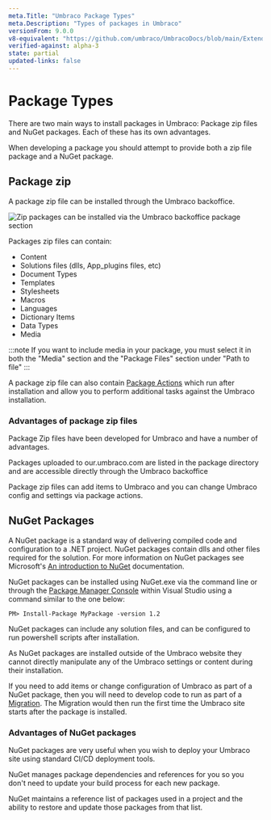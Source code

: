 ```yaml
---
meta.Title: "Umbraco Package Types"
meta.Description: "Types of packages in Umbraco"
versionFrom: 9.0.0
v8-equivalent: "https://github.com/umbraco/UmbracoDocs/blob/main/Extending/Packages/package-types.md"
verified-against: alpha-3
state: partial
updated-links: false
---
```


# Package Types

There are two main ways to install packages in Umbraco: Package zip files and NuGet packages.
Each of these has its own advantages.

When developing a package you should attempt to provide both a zip file package and a NuGet package.

## Package zip

A package zip file can be installed through the Umbraco backoffice.

![Zip packages can be installed via the Umbraco backoffice package section](images/backoffice-package-section.png)

Packages zip files can contain:

* Content
* Solutions files (dlls, App_plugins files, etc)
* Document Types
* Templates
* Stylesheets
* Macros
* Languages
* Dictionary Items
* Data Types
* Media

:::note
If you want to include media in your package, you must select it in both the "Media" section and the "Package Files" section under "Path to file"
:::

A package zip file can also contain [Package Actions](./package-actions.md) which run after installation and allow you to perform additional tasks against the Umbraco installation.

### Advantages of package zip files

Package Zip files have been developed for Umbraco and have a number of advantages.

Packages uploaded to our.umbraco.com are listed in the package directory and are accessible directly through the Umbraco backoffice

Package zip files can add items to Umbraco and you can change Umbraco config and settings via package actions.

## NuGet Packages

A NuGet package is a standard way of delivering compiled code and configuration to a .NET project. NuGet packages contain dlls and other files required for the solution. For more information on NuGet packages see Microsoft's [An introduction to NuGet](https://docs.microsoft.com/en-us/nuget/what-is-nuget) documentation.

NuGet packages can be installed using NuGet.exe via the command line or through the [Package Manager Console](https://docs.microsoft.com/en-us/nuget/consume-packages/install-use-packages-powershell) within Visual Studio using a command similar to the one below:

```none
PM> Install-Package MyPackage -version 1.2
```

NuGet packages can include any solution files, and can be configured to run powershell scripts after installation.

As NuGet packages are installed outside of the Umbraco website they cannot directly manipulate any of the Umbraco settings or content during their installation.

If you need to add items or change configuration of Umbraco as part of a NuGet package, then you will need to develop code to run as part of a [Migration](../database/index.md). The Migration would then run the first time the Umbraco site starts after the package is installed.

### Advantages of NuGet packages

NuGet packages are very useful when you wish to deploy your Umbraco site using standard CI/CD deployment tools.

NuGet manages package dependencies and references for you so you don't need to update your build process for each new package.

NuGet maintains a reference list of packages used in a project and the ability to restore and update those packages from that list.
